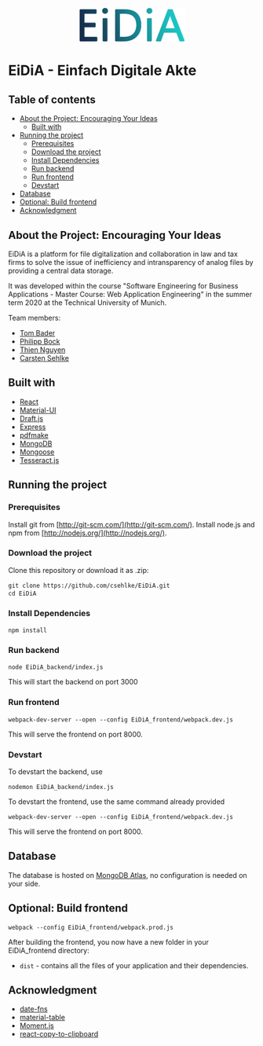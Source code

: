 
<div align="center">  
  <img width="220px" src="https://github.com/csehlke/EiDiA/blob/master/EiDiA_frontend/src/assets/logo.png">  
</div>  

# EiDiA - Einfach Digitale Akte 

## Table of contents
* [About the Project: Encouraging Your Ideas](#about-the-project:-encouraging-your-ideas)
  * [Built with](#built-with)
* [Running the project](#running-the-project)
  * [Prerequisites](#prerequisites)
  * [Download the project](#download-the-project)
  * [Install Dependencies](#install-dependencies)
  * [Run backend](#run-backend)
  * [Run frontend](#run-frontend)
  * [Devstart](#devstart)
* [Database](#database) 
* [Optional: Build frontend](#optional:-build-frontend)
* [Acknowledgment](#acknowledgment)

## About the Project: Encouraging Your Ideas    
 EiDiA is a platform for file digitalization and collaboration in law and tax firms to solve the issue of inefficiency and intransparency of analog files by providing a central data storage.  
  
It was developed within the course "Software Engineering for Business Applications - Master Course: Web Application Engineering" in the summer term 2020 at the Technical University of Munich.  
  
Team members:  
  
 - [Tom Bader](https://github.com/thetommes)  
 - [Philipp Bock](https://github.com/bockph)  
 - [Thien Nguyen](https://github.com/neihtq)  
 - [Carsten Sehlke](https://github.com/csehlke)

## Built with
- [React](https://reactjs.org/)
- [Material-UI](https://material-ui.com/)
- [Draft.js](https://draftjs.org/)
- [Express](https://expressjs.com/de/)
- [pdfmake](http://pdfmake.org/)
- [MongoDB](https://www.mongodb.com/)
- [Mongoose](https://mongoosejs.com/)
- [Tesseract.js](https://tesseract.projectnaptha.com/)


## Running the project
### Prerequisites
Install git from [http://git-scm.com/](http://git-scm.com/).
Install node.js and npm from [http://nodejs.org/](http://nodejs.org/).

### Download the project
Clone this repository or download it as .zip:

    git clone https://github.com/csehlke/EiDiA.git
    cd EiDiA
### Install Dependencies


```
npm install
```
### Run backend
```
node EiDiA_backend/index.js
```
This will start the backend on port 3000

### Run frontend
```
webpack-dev-server --open --config EiDiA_frontend/webpack.dev.js
```
This will serve the frontend on port 8000.

### Devstart
To devstart the backend, use 
```
nodemon EiDiA_backend/index.js
```
To devstart the frontend, use the same command already provided
```
webpack-dev-server --open --config EiDiA_frontend/webpack.dev.js
```
This will serve the frontend on port 8000.

## Database
The database is hosted on [MongoDB Atlas](https://www.mongodb.com/cloud/atlas), no configuration is needed on your side.

## Optional: Build frontend
```
webpack --config EiDiA_frontend/webpack.prod.js
```
 After building the frontend, you now have a new folder in your EiDiA_frontend directory:

* `dist` - contains all the files of your application and their dependencies.


## Acknowledgment
- [date-fns](https://date-fns.org/)
- [material-table](https://material-table.com/)
- [Moment.js](https://momentjs.com/)
- [react-copy-to-clipboard](https://github.com/nkbt/react-copy-to-clipboard)